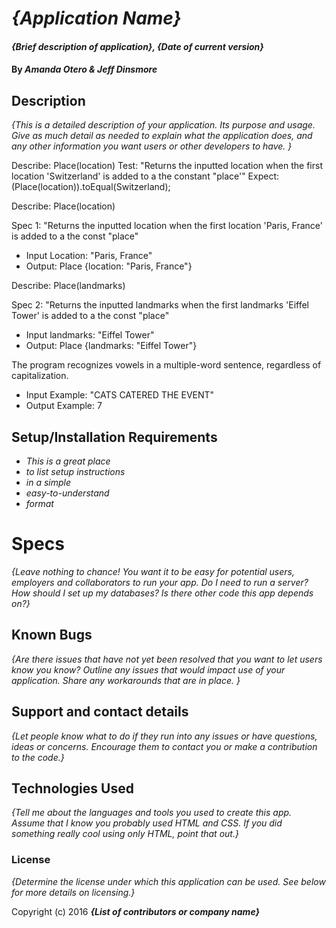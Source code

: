 # _{Application Name}_

#### _{Brief description of application}, {Date of current version}_

#### By _**Amanda Otero & Jeff Dinsmore**_

## Description

_{This is a detailed description of your application. Its purpose and usage.  Give as much detail as needed to explain what the application does, and any other information you want users or other developers to have. }_

Describe: Place(location)
Test: "Returns the inputted location when the first location 'Switzerland' is added to a the constant "place'"
Expect: (Place(location)).toEqual(Switzerland);


Describe: Place(location)

Spec 1: "Returns the inputted location when the first location 'Paris, France' is added to a the const "place"
* Input Location: "Paris, France"
* Output: Place {location: "Paris, France"}

Describe: Place(landmarks)

Spec 2: "Returns the inputted landmarks when the first landmarks 'Eiffel Tower' is added to a the const "place"
* Input landmarks: "Eiffel Tower"
* Output: Place {landmarks: "Eiffel Tower"}

The program recognizes vowels in a multiple-word sentence, regardless of capitalization.
* Input Example: "CATS CATERED THE EVENT"
* Output Example: 7

## Setup/Installation Requirements

* _This is a great place_
* _to list setup instructions_
* _in a simple_
* _easy-to-understand_
* _format_

# Specs 

_{Leave nothing to chance! You want it to be easy for potential users, employers and collaborators to run your app. Do I need to run a server? How should I set up my databases? Is there other code this app depends on?}_

## Known Bugs

_{Are there issues that have not yet been resolved that you want to let users know you know?  Outline any issues that would impact use of your application.  Share any workarounds that are in place. }_

## Support and contact details

_{Let people know what to do if they run into any issues or have questions, ideas or concerns.  Encourage them to contact you or make a contribution to the code.}_

## Technologies Used

_{Tell me about the languages and tools you used to create this app. Assume that I know you probably used HTML and CSS. If you did something really cool using only HTML, point that out.}_

### License

*{Determine the license under which this application can be used.  See below for more details on licensing.}*

Copyright (c) 2016 **_{List of contributors or company name}_**
